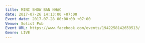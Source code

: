 ```yaml
---
title: MINI SHOW BAN NHẠC
date: 2017-07-26 14:13:00 +07:00
Event date: 2017-07-28 00:00:00 +07:00
Venue: Solist Pub
Event URL: https://www.facebook.com/events/1942258142659513/
Genre: LIVE
---
```



